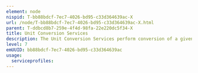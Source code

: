 ```yaml
---
element: node
nispid: T-bb88bdcf-7ec7-4026-bd95-c33d364639ac-X
url: /node/T-bb88bdcf-7ec7-4026-bd95-c33d364639ac-X.html
parent: T-ddbcd8b7-259e-4f4d-98fa-22e220dc5f34-X
title: Unit Conversion Services
description: The Unit Conversion Services perform conversion of a given value in a selected unit to another selected unit. The areas include Distance (Nautical Mile, Statute Mile, Data Mile, Yard, Feet, Metre, Kilometre), Wind speed and force (e.g. Beaufort to km/h), Speed (knots, Data Mile per hour, km/h, m/s, mph), Weight/Mass, Length, Area, Volume, Temperature, Density/Pressure.
level: 7
emUUID: bb88bdcf-7ec7-4026-bd95-c33d364639ac
usage:
  serviceprofiles:
---
```

